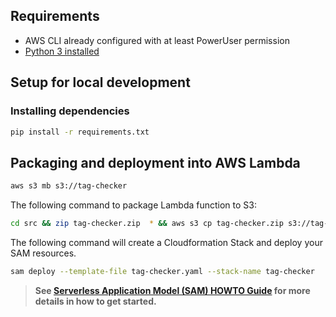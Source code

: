 ## Requirements

* AWS CLI already configured with at least PowerUser permission
* [Python 3 installed](https://www.python.org/downloads/)

## Setup for local development

### Installing dependencies

```bash
pip install -r requirements.txt
```

## Packaging and deployment into AWS Lambda

```bash
aws s3 mb s3://tag-checker
```

The following command to package Lambda function to S3:

```bash
cd src && zip tag-checker.zip  * && aws s3 cp tag-checker.zip s3://tag-checker/src/tag-checker.zip
```

The following command will create a Cloudformation Stack and deploy your SAM resources.

```bash
sam deploy --template-file tag-checker.yaml --stack-name tag-checker
```

> **See [Serverless Application Model (SAM) HOWTO Guide](https://github.com/awslabs/serverless-application-model/blob/master/HOWTO.md) for more details in how to get started.**
